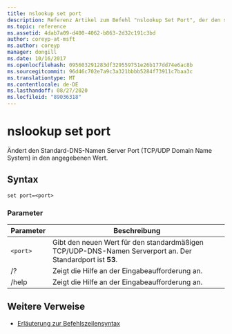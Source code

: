 ```yaml
---
title: nslookup set port
description: Referenz Artikel zum Befehl "nslookup Set Port", der den standardmäßigen TCP/UDP-Domain Name System Server-Port (DNS) in den angegebenen Wert ändert.
ms.topic: reference
ms.assetid: 4dab7a09-d400-4062-b863-2d32c191c3bd
author: coreyp-at-msft
ms.author: coreyp
manager: dongill
ms.date: 10/16/2017
ms.openlocfilehash: 095603291283df329559751e26b177dd74e6ac8b
ms.sourcegitcommit: 96d46c702e7a9c3a321bbbb5284f73911c7baa3c
ms.translationtype: MT
ms.contentlocale: de-DE
ms.lasthandoff: 08/27/2020
ms.locfileid: "89036318"
---
```

# <a name="nslookup-set-port"></a>nslookup set port

Ändert den Standard-DNS-Namen Server Port (TCP/UDP Domain Name System) in den angegebenen Wert.

## <a name="syntax"></a>Syntax

```
set port=<port>
```

### <a name="parameters"></a>Parameter

| Parameter | Beschreibung |
| ---------- | ---------- |
| `<port>` | Gibt den neuen Wert für den standardmäßigen TCP/UDP-DNS-Namen Serverport an. Der Standardport ist **53**. |
| /? | Zeigt die Hilfe an der Eingabeaufforderung an. |
| /help | Zeigt die Hilfe an der Eingabeaufforderung an. |

## <a name="additional-references"></a>Weitere Verweise

- [Erläuterung zur Befehlszeilensyntax](command-line-syntax-key.md)
